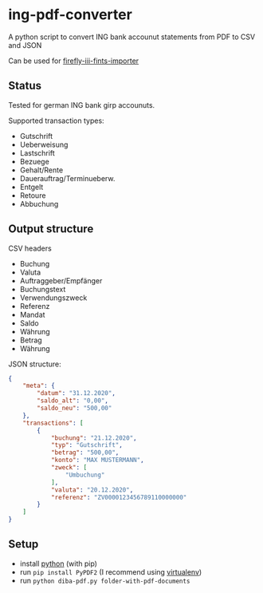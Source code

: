 # ing-pdf-converter
A python script to convert ING bank accounut statements from PDF to CSV and JSON

Can be used for [firefly-iii-fints-importer](https://github.com/bnw/firefly-iii-fints-importer)

## Status
Tested for german ING bank girp accounuts.

Supported transaction types:

- Gutschrift
- Ueberweisung
- Lastschrift
- Bezuege
- Gehalt/Rente
- Dauerauftrag/Terminueberw.
- Entgelt
- Retoure
- Abbuchung

## Output structure 

CSV headers

- Buchung
- Valuta
- Auftraggeber/Empfänger
- Buchungstext
- Verwendungszweck
- Referenz
- Mandat
- Saldo
- Währung
- Betrag
- Währung

JSON structure:

```json
{
    "meta": {
        "datum": "31.12.2020",
        "saldo_alt": "0,00",
        "saldo_neu": "500,00"
    },
    "transactions": [
        {
            "buchung": "21.12.2020",
            "typ": "Gutschrift",
            "betrag": "500,00",
            "konto": "MAX MUSTERMANN",
            "zweck": [
                "Umbuchung"
            ],
            "valuta": "20.12.2020",
            "referenz": "ZV0000123456789110000000"
        }
    ]
}
```

## Setup

- install [python](https://www.python.org/downloads/) (with pip)
- run `pip install PyPDF2` (I recommend using [virtualenv](https://virtualenv.pypa.io/))
- run `python diba-pdf.py folder-with-pdf-documents`
